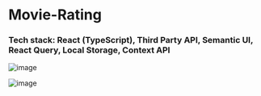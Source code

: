 # Movie-Rating

<h3>Tech stack: React (TypeScript), Third Party API, Semantic UI, React Query, Local Storage, Context API
</h3>

![image](https://github.com/user-attachments/assets/65651163-e983-42be-88f2-7829dfa2d1b9)


![image](https://github.com/user-attachments/assets/76a18397-5da5-4c84-8a8e-6faf46dd5b6a)
